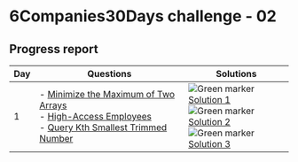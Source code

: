 # 6Companies30Days challenge - 02

## Progress report

| Day | Questions | Solutions |
|---|---|---|
| 1 | - [Minimize the Maximum of Two Arrays](https://github.com/yashlondhe90960/6Company30Days-challenge-2/blob/main/GoldmanSachs/2513.%20Minimize%20the%20Maximum%20of%20Two%20Arrays/README.md)<br>- [High-Access Employees](https://github.com/yashlondhe90960/6Company30Days-challenge-2/blob/main/GoldmanSachs/2933.%20High-Access%20Employees/README.md)<br>- [Query Kth Smallest Trimmed Number](https://github.com/yashlondhe90960/6Company30Days-challenge-2/blob/main/GoldmanSachs/2343.%20Query%20Kth%20Smallest%20Trimmed%20Number/README.md) | ![Green marker](https://via.placeholder.com/15/00ff00/000000?text=+) [Solution 1](https://github.com/yashlondhe90960/6Company30Days-challenge-2/blob/main/GoldmanSachs/2513.%20Minimize%20the%20Maximum%20of%20Two%20Arrays/solution.java)<br>![Green marker](https://via.placeholder.com/15/00ff00/000000?text=+) [Solution 2](https://github.com/yashlondhe90960/6Company30Days-challenge-2/blob/main/GoldmanSachs/2933.%20High-Access%20Employees/solution.java)<br>![Green marker](https://via.placeholder.com/15/00ff00/000000?text=+) [Solution 3](https://github.com/yashlondhe90960/6Company30Days-challenge-2/blob/main/GoldmanSachs/2343.%20Query%20Kth%20Smallest%20Trimmed%20Number/solution.java) |

<!-- | 2 | - [Chocoloate Distribution Problem](https://github.com/yashlondhe90960/ReviseWithArsh-CrackYourPlacement/blob/main/Chocolate%20Distribution%20Problem/README.md)<br>- [Two Sum](https://github.com/yashlondhe90960/ReviseWithArsh-CrackYourPlacement/blob/main/1.%20Two%20Sum/README.md)<br>- [Best Time to Buy and Sell Stock II](https://github.com/yashlondhe90960/ReviseWithArsh-CrackYourPlacement/blob/main/122.%20Best%20Time%20to%20Buy%20and%20Sell%20Stock%20II/README.md) | ![Green marker](https://via.placeholder.com/15/00ff00/000000?text=+) [Solution 1](https://github.com/yashlondhe90960/ReviseWithArsh-CrackYourPlacement/blob/main/Chocolate%20Distribution%20Problem/solution.java)<br>![Green marker](https://via.placeholder.com/15/00ff00/000000?text=+) [Solution 2](https://github.com/yashlondhe90960/ReviseWithArsh-CrackYourPlacement/blob/main/1.%20Two%20Sum/solution.java)<br>![Green marker](https://via.placeholder.com/15/00ff00/000000?text=+) [Solution 3](https://github.com/yashlondhe90960/ReviseWithArsh-CrackYourPlacement/blob/main/122.%20Best%20Time%20to%20Buy%20and%20Sell%20Stock%20II/solution.java) | -->


<!--| 2 | - [Question 1 Title](Link to Question 1 in your repo)<br>- [Question 2 Title](Link to Question 2 in your repo) | ![Green marker](https://via.placeholder.com/15/00ff00/000000?text=+) [Solution 1](Link to Solution 1 in your repo)<br>![Green marker](https://via.placeholder.com/15/00ff00/000000?text=+) [Solution 2](Link to Solution 2 in your repo) |
| ... | ... | ... |
-->
